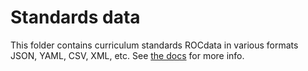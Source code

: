 Standards data
==============
This folder contains curriculum standards ROCdata in various formats JSON, YAML, CSV, XML, etc.
See [the docs](https://rocdata.readthedocs.io/en/latest/exporters/index.html) for more info.
